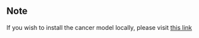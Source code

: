 ## Note
If you wish to install the cancer model locally, please visit [this link](https://drive.google.com/file/d/12yYzHkCih4UTQZaNv3ElKcJwfgt1Is8S/view?usp=sharing)


